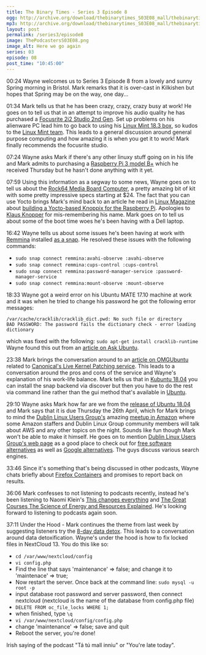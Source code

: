 ```yaml
---
title: The Binary Times - Series 3 Episode 8
ogg: http://archive.org/download/thebinarytimes_S03E08_mall/thebinarytimes_S03E08_mall.ogg
mp3: http://archive.org/download/thebinarytimes_S03E08_mall/thebinarytimes_S03E08_mall.mp3 
layout: post
permalink: /series3/episode8
image: ThePodcastersS03E08.png
image_alt: Here we go again
series: 03
episode: 08
post_time: "10:45:00"
---		
```

00:24 Wayne welcomes us to Series 3 Episode 8 from a lovely and sunny Spring morning in Bristol. Mark remarks that it is over-cast in Kilkishen but hopes that Spring may be on the way, one day...

01:34 Mark tells us that he has been crazy, crazy, crazy busy at work! He goes on to tell us that in an attempt to improve his audio quality he has purchased a [Focusrite 2i2 Studio 2nd Gen](https://store.focusrite.com/en-gb/product/scarlett-2i2-studio-2nd-gen/MOSC0020~MOSC0020). Set up problems on his alienware PC lead him to go back to using his [Linux Mint 18.3 box](https://linuxmint.com/), so kudos to the [Linux Mint team](https://linuxmint.com/teams.php). This leads to a general discussion around general purpose computing and how amazing it is when you get it to work! Mark finally recommends the focusrite studio.

07:24 Wayne asks Mark if there's any other linuxy stuff going on in his life and Mark admits to purchasing a [Raspberry Pi 3 model B+](https://www.raspberrypi.org/products/raspberry-pi-3-model-b-plus/) which he received Thursday but he hasn't done anything with it yet.

07:59 Using this information as a segway to some news, Wayne goes on to tell us about the [Rock64 Media Board Computer](https://www.pine64.org/?product=rock64-media-board-computer), a pretty amazing bit of kit with some pretty impressive specs starting at $24. The fact that you can use Yocto brings Mark's mind back to an article he read in [Linux Magazine](http://www.linux-magazine.com/) about [building a Yocto-based Knoppix for the Raspberry Pi](http://www.linux-magazine.com/Issues/2017/200/Professor-Knopper-s-Lab-Yocto-Knoppix). Apologies to [Klaus Knopper](http://knopper.net/knopper/index-en.html) for mis-remembering his name</a>. Mark goes on to tell us about some of the boot time woes he's been having with a Dell laptop.

16:42 Wayne tells us about some issues he's been having at work with [Remmina](https://www.remmina.org/wp/) installed [as a snap](https://github.com/FreeRDP/Remmina/wiki). He resolved these issues with the following commands:
* `sudo snap connect remmina:avahi-observe :avahi-observe`
* `sudo snap connect remmina:cups-control :cups-control`
* `sudo snap connect remmina:password-manager-service :password-manager-service`
* `sudo snap connect remmina:mount-observe :mount-observe`

18:33 Wayne got a weird error on his Ubuntu MATE 17.10 machine at work and it was when he tried to change his password he got the following error messages:
```
/var/cache/cracklib/cracklib_dict.pwd: No such file or directory
BAD PASSWORD: The password fails the dictionary check - error loading dictionary
```
which was fixed with the following: `sudo apt-get install cracklib-runtime`
Wayne found this out from an [article on Ask Ubuntu](https://askubuntu.com/questions/557771/file-cracklib-dict-pwd-not-found-when-creating-a-new-user-or-changing-his-passwo).

23:38 Mark brings the conversation around to an [article on OMGUbuntu ](https://www.omgubuntu.co.uk/2018/04/enable-live-patch-kernel-updates-in-ubuntu-18-04)related to [Canonical's Live Kernel Patching service](https://www.ubuntu.com/server/livepatch). This leads to a conversation around the pros and cons of the service and Wayne's explanation of his work-life balance. Mark tells us that in [Kubuntu 18.04](https://kubuntu.org/news/kubuntu-bionic-beaver-18-04-lts-beta-2-released/) you can install the snap backend via discover but then you have to do the rest via command line rather than the gui method that's available in [Ubuntu](https://www.ubuntu.com/).

29:10 Wayne asks Mark how far are we from the [release of Ubuntu 18.04](https://wiki.ubuntu.com/BionicBeaver/ReleaseSchedule) and Mark says that it is due Thursday the 26th April, which for Mark brings to mind the [Dublin Linux Users Group's](https://www.dublinlinux.org/) amazing [meetup in Amazon](https://www.meetup.com/Dublin-Linux-User-Group/events/248227051/) where some Amazon staffers and Dublin Linux Group community members will talk about AWS and any other topics on the night. Sounds like fun though Mark won't be able to make it himself. He goes on to mention [Dublin Linux Users Group's web page](https://www.dublinlinux.org/) as a good place to check out for [free software alternatives](https://www.dublinlinux.org/free-software/) as well as [Google alternatives](https://www.dublinlinux.org/google-alternatives/). The guys discuss various search engines.

33:46 Since it's something that's being discussed in other podcasts, Wayne chats briefly about [Firefox Containers](https://addons.mozilla.org/en-US/firefox/addon/multi-account-containers/) and promises to report back on results.

36:06 Mark confesses to not listening to podcasts recently, instead he's been listening to Naomi Klein's [This changes everything](https://thischangeseverything.org/) and [The Great Courses The Science of Energy and Resources Explained](https://www.thegreatcourses.com/courses/the-science-of-energy-resources-and-power-explained.html). He's looking forward to listening to podcasts again soon.

37:11 Under the Hood - Mark continues the theme from last week by suggesting listeners try the [8-day data detox](https://datadetox.myshadow.org/detox). This leads to a conversation around data detoxification.
Wayne's under the hood is how to fix locked files in NextCloud 13. You do this like so:
* `cd /var/www/nextcloud/config`
* `vi config.php`
* Find the line that says 'maintenance' => false; and change it to 'maintenace' => true;
* Now restart the server. Once back at the command line: `sudo mysql -u root -p`
* input database root password and server password, then connect nextcloud (nextcloud is the name of the database from config.php file)
* `DELETE FROM oc_file_locks WHERE 1;`
* when finished, type `\q`
* `vi /var/www/nextcloud/config/config.php`
* change 'maintenance' => false; save and quit
* Reboot the server, you're done!

Irish saying of the podcast "T&aacute; t&uacute; mall inniu" or "You're late today".

